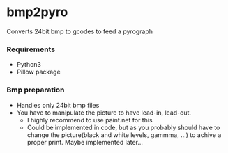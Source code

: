 # bmp2pyro
Converts 24bit bmp to gcodes to feed a pyrograph

### Requirements
- Python3
- Pillow package

### Bmp preparation
- Handles only 24bit bmp files
- You have to manipulate the picture to have lead-in, lead-out. 
    -   I highly recommend to use paint.net for this
    -   Could be implemented in code, but as you probably should have to change the picture(black and white levels, gammma, ...) to achive a proper print. Maybe implemented later...

 
